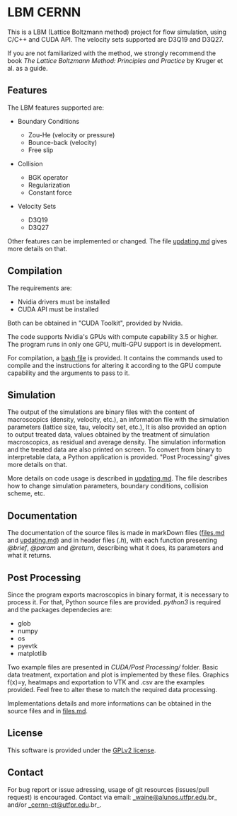 # LBM CERNN

This is a LBM (Lattice Boltzmann method) project for flow simulation, using C/C++ and CUDA API. The velocity sets supported are D3Q19 and D3Q27. 

If you are not familiarized with the method, we strongly recommend the book _The Lattice Boltzmann Method: Principles and Practice_ by Kruger et al. as a guide.

## Features

The LBM features supported are:

* Boundary Conditions
    * Zou-He (velocity or pressure)
    * Bounce-back (velocity)
    * Free slip

* Collision
    * BGK operator
    * Regularization
    * Constant force

* Velocity Sets
    * D3Q19
    * D3Q27

Other features can be implemented or changed. The file [updating.md](./doc/updating.md) gives more details on that.

## Compilation

The requirements are:
* Nvidia drivers must be installed
* CUDA API must be installed

Both can be obtained in "CUDA Toolkit", provided by Nvidia.

The code supports Nvidia's GPUs with compute capability 3.5 or higher. The program runs in only one GPU, multi-GPU support is in development.

For compilation, a [bash file](./src/CUDA/compile.sh) is provided. It contains the commands used to compile and the instructions for altering it according to the GPU compute capability and the arguments to pass to it.

## Simulation

The output of the simulations are binary files with the content of macroscopics (density, velocity, etc.), an information file with the simulation parameters (lattice size, tau, velocity set, etc.), It is also provided an option to output treated data, values obtained by the treatment of simulation macroscopics, as residual and average density. The simulation information and the treated data are also printed on screen. To convert from binary to interpretable data, a Python application is provided. "Post Processing" gives more details on that.

More details on code usage is described in [updating.md](./doc/updating.md). The file describes how to change simulation parameters, boundary conditions, collision scheme, etc.

## Documentation

The documentation of the source files is made in markDown files ([files.md](./doc/files.md) and [updating.md](./doc/updating.md)) and in header files (_.h_), with each function presenting _@brief_, _@param_ and _@return_, describing what it does, its parameters and what it returns.

## Post Processing

Since the program exports macroscopics in binary format, it is necessary to process it. For that, Python source files are provided. _python3_ is required and the packages dependecies are:
* glob
* numpy
* os
* pyevtk
* matplotlib

Two example files are presented in _CUDA/Post Processing/_ folder. Basic data treatment, exportation and plot is implemented by these files. Graphics f(x)=y, heatmaps and exportation to VTK and .csv are the examples provided. Feel free to alter these to match the required data processing.

Implementations details and more informations can be obtained in the source files and in [files.md](./doc/files.md).

## License

This software is provided under the [GPLv2 license](./LICENSE.txt).

## Contact

For bug report or issue adressing, usage of git resources (issues/pull request) is encouraged. Contact via email: _waine@alunos.utfpr.edu.br_ and/or _cernn-ct@utfpr.edu.br_.
